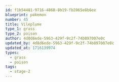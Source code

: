 ```yaml
---
id: f1b54401-9716-4860-8b19-fb2065e8b6ee
blueprint: pokemon
number: 45
title: Vileplume
type_1: grass
type_2: poison
author: 4d8d6ede-5963-429f-9c2f-74b897007e0c
updated_by: 4d8d6ede-5963-429f-9c2f-74b897007e0c
updated_at: 1716139974
types:
  - grass
  - poison
tags:
  - stage-2
---
```


